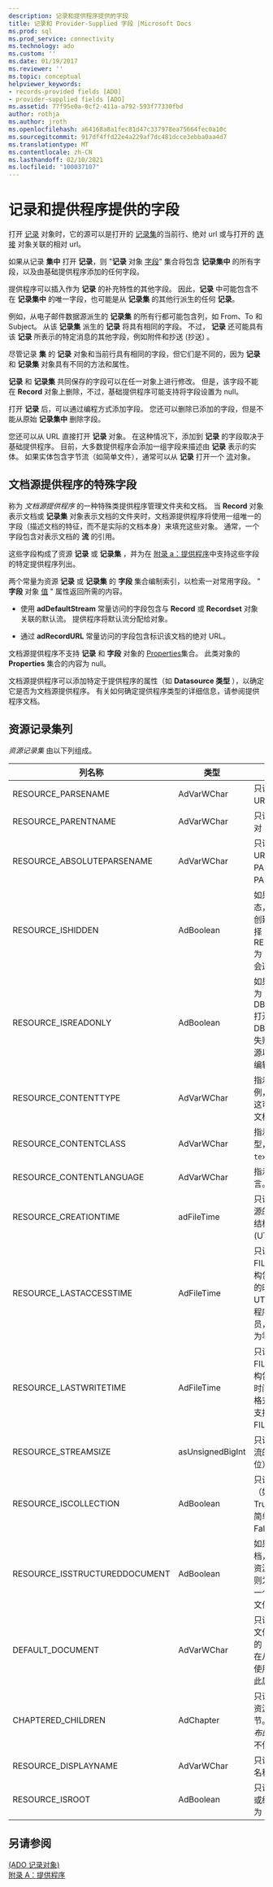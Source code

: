 ```yaml
---
description: 记录和提供程序提供的字段
title: 记录和 Provider-Supplied 字段 |Microsoft Docs
ms.prod: sql
ms.prod_service: connectivity
ms.technology: ado
ms.custom: ''
ms.date: 01/19/2017
ms.reviewer: ''
ms.topic: conceptual
helpviewer_keywords:
- records-provided fields [ADO]
- provider-supplied fields [ADO]
ms.assetid: 77f95e0a-0cf2-411a-a792-593f77330fbd
author: rothja
ms.author: jroth
ms.openlocfilehash: a64168a8a1fec81d47c337978ea75664fec0a10c
ms.sourcegitcommit: 917df4ffd22e4a229af7dc481dcce3ebba0aa4d7
ms.translationtype: MT
ms.contentlocale: zh-CN
ms.lasthandoff: 02/10/2021
ms.locfileid: "100037107"
---
```

# <a name="records-and-provider-supplied-fields"></a>记录和提供程序提供的字段
打开 [记录](../../../ado/reference/ado-api/record-object-ado.md) 对象时，它的源可以是打开的 [记录集](../../../ado/reference/ado-api/recordset-object-ado.md)的当前行、绝对 url 或与打开的 [连接](../../../ado/reference/ado-api/connection-object-ado.md) 对象关联的相对 url。  
  
 如果从记录 **集中** 打开 **记录**，则 "**记录** 对象 [字段](../../../ado/reference/ado-api/fields-collection-ado.md)" 集合将包含 **记录集中** 的所有字段，以及由基础提供程序添加的任何字段。  
  
 提供程序可以插入作为 **记录** 的补充特性的其他字段。 因此，**记录** 中可能包含不在 **记录集中** 的唯一字段，也可能是从 **记录集** 的其他行派生的任何 **记录**。  
  
 例如，从电子邮件数据源派生的 **记录集** 的所有行都可能包含列，如 From、To 和 Subject。 从该 **记录集** 派生的 **记录** 将具有相同的字段。 不过， **记录** 还可能具有该 **记录** 所表示的特定消息的其他字段，例如附件和抄送 (抄送) 。  
  
 尽管记录 **集** 的 **记录** 对象和当前行具有相同的字段，但它们是不同的，因为 **记录** 和 **记录集** 对象具有不同的方法和属性。  
  
 **记录** 和 **记录集** 共同保存的字段可以在任一对象上进行修改。 但是，该字段不能在 **Record** 对象上删除，不过，基础提供程序可能支持将字段设置为 null。  
  
 打开 **记录** 后，可以通过编程方式添加字段。 您还可以删除已添加的字段，但是不能从原始 **记录集中** 删除字段。  
  
 您还可以从 URL 直接打开 **记录** 对象。 在这种情况下，添加到 **记录** 的字段取决于基础提供程序。 目前，大多数提供程序会添加一组字段来描述由 **记录** 表示的实体。 如果实体包含字节流（如简单文件），通常可以从 **记录** 打开一个 [流](../../../ado/reference/ado-api/stream-object-ado.md)对象。  
  
## <a name="special-fields-for-document-source-providers"></a>文档源提供程序的特殊字段  
 称为 *文档源提供程序* 的一种特殊类提供程序管理文件夹和文档。 当 **Record** 对象表示文档或 **记录集** 对象表示文档的文件夹时，文档源提供程序将使用一组唯一的字段（描述文档的特征，而不是实际的文档本身）来填充这些对象。 通常，一个字段包含对表示文档的 **流** 的引用。  
  
 这些字段构成了资源 **记录** 或 **记录集** ，并为在 [附录 a：提供程序](../../../ado/guide/appendixes/appendix-a-providers.md)中支持这些字段的特定提供程序列出。  
  
 两个常量为资源 **记录** 或 **记录集** 的 **字段** 集合编制索引，以检索一对常用字段。 " **字段** 对象 [值](../../../ado/reference/ado-api/value-property-ado.md) " 属性返回所需的内容。  
  
-   使用 **adDefaultStream** 常量访问的字段包含与 **Record** 或 **Recordset** 对象关联的默认流。 提供程序将默认流分配给对象。  
  
-   通过 **adRecordURL** 常量访问的字段包含标识该文档的绝对 URL。  
  
 文档源提供程序不支持 **记录** 和 **字段** 对象的 [Properties](../../../ado/reference/ado-api/properties-collection-ado.md)集合。 此类对象的 **Properties** 集合的内容为 null。  
  
 文档源提供程序可以添加特定于提供程序的属性（如 **Datasource 类型** ），以确定它是否为文档源提供程序。 有关如何确定提供程序类型的详细信息，请参阅提供程序文档。  
  
## <a name="resource-recordset-columns"></a>资源记录集列  
 *资源记录集* 由以下列组成。  
  
|列名称|类型|说明|  
|-----------------|----------|-----------------|  
|RESOURCE_PARSENAME|AdVarWChar|只读。 指示资源的 URL。|  
|RESOURCE_PARENTNAME|AdVarWChar|只读。 指示父记录的绝对 URL。|  
|RESOURCE_ABSOLUTEPARSENAME|AdVarWChar|只读。 指示资源的绝对 URL，该 URL 是 PARENTNAME 和 PARSENAME 的连接。|  
|RESOURCE_ISHIDDEN|AdBoolean|如果资源处于隐藏状态，则为 True。 除非创建行集的命令显式选择 RESOURCE_ISHIDDEN 为 True 的行，否则不会返回任何行。|  
|RESOURCE_ISREADONLY|AdBoolean|如果资源是只读的，则为 True。 尝试通过 DBBINDFLAG_WRITE 打开此资源，并将因 DB_E_READONLY 而失败。 即使仅打开了资源以进行读取，也可以编辑此属性。|  
|RESOURCE_CONTENTTYPE|AdVarWChar|指示可能使用文档的示例，例如律师的简短。 这可能对应于用于创建文档的 Office 模板。|  
|RESOURCE_CONTENTCLASS|AdVarWChar|指示文档的 MIME 类型，指示格式（如 " `text/html` "）。|  
|RESOURCE_CONTENTLANGUAGE|AdVarWChar|指示存储内容所用的语言。|  
|RESOURCE_CREATIONTIME|adFileTime|只读。 指示包含创建资源的时间的 FILETIME 结构。 以协调世界时 (UTC) 格式报告时间。|  
|RESOURCE_LASTACCESSTIME|AdFileTime|只读。 指示一个 FILETIME 结构，该结构包含上次访问该资源的时间。 时间采用 UTC 格式。 如果提供程序不支持此时间成员，则 FILETIME 成员为零。|  
|RESOURCE_LASTWRITETIME|AdFileTime|只读。 指示一个 FILETIME 结构，该结构包含上次写入资源的时间。 时间采用 UTC 格式。 如果提供程序不支持此时间成员，则 FILETIME 成员为零。|  
|RESOURCE_STREAMSIZE|asUnsignedBigInt|只读。 指示资源的默认流的大小（以字节为单位）。|  
|RESOURCE_ISCOLLECTION|AdBoolean|只读。 如果资源是集合（如目录），则为 True。 如果资源是一个简单文件，则为 False。|  
|RESOURCE_ISSTRUCTUREDDOCUMENT|AdBoolean|如果资源是结构化文档，则为 True。 如果资源不是结构化文档，则为 False。 它可以是一个集合或一个简单的文件。|  
|DEFAULT_DOCUMENT|AdVarWChar|只读。 指示此资源包含文件夹的默认简单文档的 URL 或结构化文档。 在从资源请求默认流时使用。 对于简单文件，此属性为空白。|  
|CHAPTERED_CHILDREN|AdChapter|只读。 可选。 指示包含资源子项的行集的章节。  (*用于 Internet 发布的 OLE DB 提供程序* 不使用此列。 ) |  
|RESOURCE_DISPLAYNAME|AdVarWChar|只读。 指示资源的显示名称。|  
|RESOURCE_ISROOT|AdBoolean|只读。 如果资源是集合或结构化文档的根，则为 True。|  
  
## <a name="see-also"></a>另请参阅  
 [ (ADO 记录对象) ](../../../ado/reference/ado-api/record-object-ado.md)   
 [附录 A：提供程序](../../../ado/guide/appendixes/appendix-a-providers.md)
